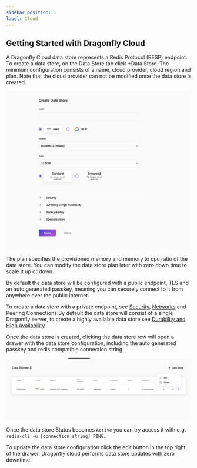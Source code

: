 ```yaml
---
sidebar_position: 1
label: Cloud
--- 
```



## Getting Started with Dragonfly Cloud

A Dragonfly Cloud data store represents a Redis Protocol (RESP) endpoint. To create a data store, on the Data Store tab click +Data Store. The minimum configuration consists of a name, cloud provider, cloud region and plan. Note that the cloud provider can not be modified once the data store is created.

![datastore](../../static/img/create-datastore.png)


The plan specifies the provisioned memory and memory to cpu ratio of the data store. You can modify the data store plan later with zero down time to scale it up or down.

By default the data store will be configured with a public endpoint, TLS and an auto generated passkey, meaning you can securely connect to it from anywhere over the public internet.

To create a data store with a private endpoint, see [Security](cloud/data-stores/security), [Networks](cloud/networks) and Peering Connections.By default the data store will consist of a single Dragonfly server, to create a highly available data store see [Durability and High Availability](cloud/data-stores/duarability-vs-high-availability)

Once the data store is created, clicking the data store row will open a drawer with the data store configuration, including the auto generated passkey and redis compatible connection string. 


![edit datastore](../../static/img/datastore-edit.png)




Once the data store Status becomes `Active` you can try access it with e.g. `redis-cli -u [connection string] PING`.

To update the data store configuration click the edit button in the top right of the drawer. Dragonfly cloud performs data store updates with zero downtime.    

